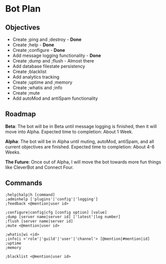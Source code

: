 # Bot Plan

## Objectives

* Create ;ping and ;destroy - **Done**
* Create ;help - **Done**
* Create ;configure - **Done**
* Add message logging functionality - **Done**
* Create ;dump and ;flush - Almost there
* Add database filestate persistency
* Create ;blacklist
* Add analytics tracking
* Create ;uptime and ;memory
* Create ;whatis and ;info
* Create ;mute
* Add autoMod and antiSpam functionality

## Roadmap

**Beta**: The bot will be in Beta until message logging is finished, then it will move into Alpha. Expected time to completion: About 1 Week.

**Alpha**: The bot will be in Alpha until muting, autoMod, antiSpam, and all current objectives are finished. Expected time to completion: About 4-6 Weeks.

**The Future**: Once out of Alpha, I will move the bot towards more fun things like CleverBot and Connect Four.

## Commands

```
;help|halp|h [command]
;adminhelp ['plugins'|'config'|'logging']
;feedback <@mention|user id>

;configure|config|cfg [config option] [value]
;dump [server name|server id] ['latest'|log number]
;flush [server name|server id]
;mute <@mention|user id>

;whatis|wi <id>
;info|i <'role'|'guild'|'user'|'channel'> [@mention|#mention|id]
;uptime
;memory

;blacklist <@mention|user id>
```